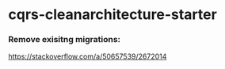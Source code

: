 # cqrs-cleanarchitecture-starter

### Remove exisitng migrations: 
https://stackoverflow.com/a/50657539/2672014
